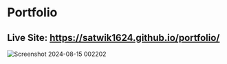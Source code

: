 # Portfolio
## Live Site: https://satwik1624.github.io/portfolio/
![Screenshot 2024-08-15 002202](https://github.com/user-attachments/assets/4fc2c0cb-c042-42cf-b096-232072d39a6a)
